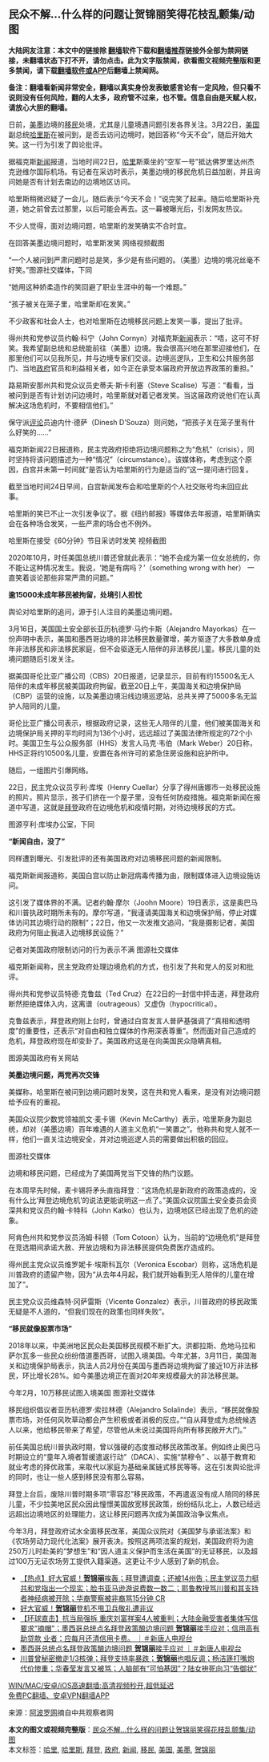  <h2>民众不解…什么样的问题让贺锦丽笑得花枝乱颤集/动图</h2> <p class="notice"><b>大陆网友注意：本文中的链接除 <a href="https://github.com/bannedbook/fanqiang" >翻墙</a>软件下载和<a href="https://github.com/killgcd/justmysocks/blob/master/README.md">翻墙推荐</a>链接外全部为禁网链接，未翻墙状态下打不开，请勿点击。此为文字版禁闻，欲看图文视频完整版和更多禁闻，请下载<a href="https://github.com/bannedbook/fanqiang">翻墙软件或APP</a>后翻墙上禁闻网。</p><p>备注：翻墙看新闻非常安全，翻墙以真实身份发表敏感言论有一定风险，但只看不说则没有任何风险，翻的人太多，政府管不过来，也不管。信息自由是天赋人权，请放心大胆的翻墙。</b></p>  <div class="entry"> <p>日前，<a href="https://www.bannedbook.org/bnews/tag/%E7%BE%8E%E5%A2%A8/" class="st_tag internal_tag" rel="tag" title="标签 美墨 下的日志">美墨</a>边境的<a href="https://www.bannedbook.org/bnews/tag/%e7%a7%bb%e6%b0%91/" class="st_tag internal_tag" rel="tag" title="标签 移民 下的日志">移民</a>处境，尤其是儿童境遇问题引发各界关注。3月22日，<a href="https://www.bannedbook.org/bnews/tag/%e7%be%8e%e5%9b%bd/" class="st_tag internal_tag" rel="tag" title="标签 美国 下的日志">美国</a>副总统<a href="https://www.bannedbook.org/bnews/tag/%E5%93%88%E9%87%8C%E6%96%AF/" class="st_tag internal_tag" rel="tag" title="标签 哈里斯 下的日志">哈里斯</a>在被问到，是否去访问边境时，她回答称“今天不会”，随后开始大笑。这一行为引发了舆论批评。</p> <p>据福克斯<span class='wp_keywordlink_affiliate'><a href="https://www.bannedbook.org/" title="新闻">新闻</a></span>报道，当地时间22日，<a href="https://www.bannedbook.org/bnews/tag/%E5%93%88%E9%87%8C/" class="st_tag internal_tag" rel="tag" title="标签 哈里 下的日志">哈里</a>斯乘坐的“空军一号”抵达佛罗里达州杰克逊维尔国际机场。有记者在采访时表示，美墨边境的移民危机日益加剧，并且询问她是否有计划去南边的边境地区访问。</p> <p>哈里斯稍微迟疑了一会儿，随后表示“今天不会！”说完笑了起来。随后哈里斯补充道，她之前曾去过那里，以后可能会再去。这一幕被曝光后，引发网友热议。</p> <p>不少人觉得，面对边境问题，哈里斯的发笑确实不合时宜。</p> <p>在回答美墨边境问题时，哈里斯发笑 网络视频截图</p> <p>“一个人被问到严肃问题时总是笑，多少是有些问题的。（美墨）边境的境况丝毫不好笑。”图源社交媒体，下同</p> <p></p> <p>“她用这种娇柔造作的笑回避了职业生涯中的每一个难题。”</p> <p>“孩子被关在笼子里，哈里斯却在发笑。”</p> <p>不少政客和社会人士，也对哈里斯在边境移民问题上发笑一事，提出了批评。</p> <p>得州共和党参议员约翰·科宁（John Cornyn）对福克斯<a href="https://www.bannedbook.org/bnews/tag/%E6%96%B0%E9%97%BB/" class="st_tag internal_tag" rel="tag" title="标签 新闻 下的日志">新闻</a>表示：“唔，这可不好笑。我希望副总统和总统能前往（美墨）边境。我会很高兴地在那里迎接他们，在那里他们可以见我所见，并与边境专家们交谈。边境巡逻队，卫生和公共服务部门、当地<a href="https://www.bannedbook.org/bnews/tag/%e6%94%bf%e5%ba%9c/" class="st_tag internal_tag" rel="tag" title="标签 政府 下的日志">政府</a>官员和利益相关者，如今正在承受本届政府开放边界政策的重担。”</p> <p>路易斯安那州共和党众议员史蒂夫·斯卡利塞（Steve Scalise）写道：“看看，当被问到是否有计划访问边境时，哈里斯就对着记者发笑。当这届政府说他们在认真解决这场危机时，不要相信他们。”</p> <p>保守派<span class='wp_keywordlink_affiliate'><a href="https://www.bannedbook.org/bnews/comments/" title="新闻评论" target="_blank">评论</a></span>员迪内什·德萨（Dinesh D&#8217;Souza）则问她，“把孩子关在笼子里有什么好笑的……”</p>  <p>福克斯新闻22日报道称，民主党政府拒绝将边境问题称之为“危机”（crisis），同时坚持将该问题描述为一种“情况”（circumstance）。该媒体称，考虑到这个原因，白宫并未第一时间就“是否认为哈里斯的行为是适当的”这一提问进行回复。</p> <p>截至当地时间24日早间，白宫新闻发布会和哈里斯的个人社交账号均未回应此事。</p> <p>哈里斯的笑已不止一次引发争议了。据《纽约邮报》等媒体去年报道，哈里斯确实会在各种场合发笑，一些严肃的场合也不例外。</p> <p>哈里斯在接受《60分钟》节目采访时发笑 视频截图</p> <p>2020年10月，时任美国总统川普还曾就此表示：“她不会成为第一位女总统的，你不能让这种情况发生。我说，‘她是有病吗？’（something wrong with her） 一直笑着谈论那些非常严肃的问题。”</p> <p><strong>逾15000未成年移民被拘留，处境引人担忧</strong></p> <p>舆论对哈里斯的追问，源于引人注目的美墨边境问题。</p> <p>3月16日，美国国土安全部长亚历杭德罗·马约卡斯（Alejandro Mayorkas）在一份声明中表示，美国和墨西哥边境的非法移民数量骤增，美方驱逐了大多数单身成年非法移民和非法移民家庭，但不会驱逐无人陪伴的非法移民儿童。移民儿童的处境问题随后引发关注。</p> <p>据美国哥伦比亚广播公司（CBS）20日报道，记录显示，目前有约15500名无人陪伴的未成年移民被美国政府拘留。截至20日上午，美国海关和边境保护局（CBP）运营的设施，以及美墨边境沿线边境巡逻站，总共关押了5000多名无监护人陪同的儿童。</p> <p>哥伦比亚广播公司表示，根据政府记录，这些无人陪伴的儿童，他们被美国海关和边境保护局关押的平均时间为136个小时，远远超过了美国法律所规定的72个小时。美国卫生与公众服务部（HHS）发言人马克·韦伯（Mark Weber）20日称，HHS正将约10500名儿童，安置在各州许可的紧急住房设施和庇护所中。</p> <p>随后，一组图片引爆网络。</p> <p>22日，民主党众议员亨利·库埃（Henry Cuellar）分享了得州唐娜市一处移民设施的照片。照片显示，孩子们挤在一个屋子里，没有任何防疫措施。福克斯新闻在报道中写道，这就是<a href="https://www.bannedbook.org/bnews/tag/%e6%8b%9c%e7%99%bb/" class="st_tag internal_tag" rel="tag" title="标签 拜登 下的日志">拜登</a>政府在边境危机和疫情时期，对待边境移民的方式。</p> <p>图源亨利·库埃办公室，下同</p>  <p><strong>“新闻自由，没了”</strong></p> <p>同样遭到曝光、引发批评的还有美国政府对边境移民问题的新闻限制。</p> <p>福克斯新闻报道称，美国白宫以防止新冠病毒传播为由，限制媒体进入边境设施访问。</p> <p>这引发了媒体界的不满。记者约翰·摩尔（Joohn Moore）19日表示，这是奥巴马和川普执政时期所未有的。摩尔写道，“我谨请美国海关和边境保护局，停止对媒体访问其边境行动的限制”；22日，他又一次发推文追问，“我是摄影记者，美国政府为何阻止我进入边境移民设施？”</p> <p>记者对美国政府限制访问的行为表示不满 图源社交媒体</p> <p>福克斯新闻称，民主党政府处理边境危机的方式，也引发了共和党人的反对和批评。</p> <p>得州共和党参议员特德·克鲁兹（Ted Cruz）在22日的一封信中抨击道，拜登政府断然拒绝媒体入内，这离谱（outrageous）又虚伪（hypocritical）。</p> <p>克鲁兹表示，拜登政府刚上台时，曾通过白宫发言人普萨基强调了“真相和透明度”的重要性，还表示“对自由和独立媒体的作用深表尊重”。然而面对自己造成的危机，拜登政府现在却变卦了。美国政府这是在向美国民众隐瞒真相。</p> <p>图源美国政府有关网站</p> <p><strong>美墨边境问题，两党再次交锋</strong></p> <p>美媒称，哈里斯在被问到边境问题时发笑，这在共和党人看来，是没有对边境问题给予应有的重视。</p> <p>美国众议院少数党领袖凯文·麦卡锡（Kevin McCarthy）表示，哈里斯身为副总统，却对（美墨边境）百年难遇的人道主义危机“一笑置之”。他称共和党人就不一样，他们一直关注边境安全，并对边境巡逻人员的需要做出积极的回应。</p> <p>图源社交媒体</p>  <p>边境和移民问题，已经成为了美国两党当下交锋的热门议题。</p> <p>在本周早先时候，麦卡锡将矛头直指拜登：“这场危机是新政府的政策造成的，没有什么比‘拜登边境危机’的说法更能说明这一点了。”美国众议院国土安全委员会资深共和党议员约翰·卡特科（John Katko）也认为，边境地区已经出现了危机的迹象。</p> <p>阿肯色州共和党参议员汤姆·科顿（Tom Cotoon）认为，当前的“边境危机”是拜登在竞选期间承诺大赦、开放边境和为非法移民提供免费医疗造成的。</p> <p>得州民主党众议员维罗妮卡·埃斯科瓦尔（Veronica Escobar）则称，这场危机是川普政府的遗留产物，因为“从去年4月起，我们就开始看到无人陪伴的儿童在增加了”。</p> <p>民主党众议员维森特·冈萨雷斯（Vicente Gonzalez）表示，川普政府的移民政策无疑是不人道的，“但我们现在的政策也同样失败”。</p> <p><strong>“移民就像股票市场”</strong></p> <p>2018年以来，中美洲地区民众赴美国移民规模不断扩大。洪都拉斯、危地马拉和萨尔瓦多一些民众纷纷借道墨西哥，试图入境美国。今年尤甚，3月11日，美国海关和边境保护局表示，执法人员2月份在美国与墨西哥边境拘留了接近10万非法移民，环比增长28%。如今美墨边境正在面对20年来规模最大的非法移民潮。</p> <p>今年2月，10万移民试图入境美国 图源社交媒体</p> <p>移民组织倡议者亚历杭德罗·索拉林德（Alejandro Solalinde）表示，“移民就像股票市场，对任何风吹草动都会产生积极或者消极的反应。”“自从拜登成为总统候选人以来，他给移民带来了希望，尽管他从未说过美国将向所有移民敞开大门。”</p> <p>前任美国总统川普执政时期，曾以强硬的态度推动移民政策改革。例如终止奥巴马时期设立的“童年入境者暂缓遣返行动”（DACA）、实施“禁穆令” 、以基于教育和就业考虑的择优政策，来取代以家庭为基础亲属链式移民等等。这在引发舆论批评的同时，也让一些人感到移民没有那么容易。</p> <p>拜登上台后，废除川普时期多项“零容忍”移民政策，不再遣返没有成人陪同的移民儿童，不少拉美地区民众因此憧憬美国放宽移民政策，纷纷结队北上，人数已经远远超出边境地区的处理能力，这让移民问题再次成为美国政治争议焦点。</p> <p>今年3月，拜登政府试水全面移民改革，美国众议院对《美国梦与承诺法案》和《农场劳动力现代化法案》展开表决。按照这两项法案的规划，美国政府将为逾250万儿时赴美的“梦想生”和“因人道主义保护而生活在美国”的无证移民，以及超过100万无证农场劳工提供入籍渠道。这更让不少人感到了新的机会。</p> <ul class='op-related-articles' title='相关阅读'> <li><a href='https://www.bannedbook.org/bnews/bannedvideo/20210326/1512810.html' target='_blank'>【热点】好大官威！<b>贺锦丽</b>挨轰；拜登遭调查；还被14州告；民主党议员力挺共和党指出一个现实；脸书亚马逊游说费数一数二；耶鲁教授骂川普和其支持者神经病被开除；华裔警察被非裔骂15分钟 CR</a></li> <li><a href='https://www.bannedbook.org/bnews/comments/20210326/1512798.html' target='_blank'>好大官威！<b>贺锦丽</b>登机不甩卫兵敬礼遭非议</a></li> <li><a href='https://www.bannedbook.org/bnews/bannedvideo/20210325/1512625.html' target='_blank'>【环球直击】抗当局强拆 重庆刘富祥案4人被重判；大陆金融受害者集体写信要求“摘帽”；墨西哥总统点名拜登政策酿边境问题 <b>贺锦丽</b>接手应对；信用高有助贷款 业者：应每月还清信用卡费。 ｜＃新唐人电视台</a></li> <li><a href='https://www.bannedbook.org/bnews/bannedvideo/20210325/1512612.html' target='_blank'>墨西哥总统点名拜登政策酿边境问题 <b>贺锦丽</b>接手应对 ｜＃新唐人电视台</a></li> <li><a href='https://www.bannedbook.org/bnews/bannedvideo/20210325/1512558.html' target='_blank'>川普曾秘密撤走1/3核弹；拜登支持率暴跌；<b>贺锦丽</b>也唱反调；杨洁篪打嘴炮代价惨重；华春莹发言又被骂；人脑部有“可怕基因”？陆女拚死向习“告御状”</a></li> </ul> <p class="texttj"> <a href="https://github.com/bannedbook/fanqiang/wiki/V2ray%E6%9C%BA%E5%9C%BA" target="_blank">WIN/MAC/安卓/iOS高速翻墙:高清视频秒开,超低延迟</a><br/> <a href="https://github.com/bannedbook/fanqiang/wiki/%E7%A6%81%E9%97%BB%E7%BD%91%E5%AE%89%E5%8D%93%E7%BF%BB%E5%A2%99%E6%96%B0%E9%97%BBAPP" target="_blank">免费PC翻墙、安卓VPN翻墙APP</a></p> <p> 来源：<a href="https://www.aboluowang.com/2021/0326/1572996.html" target="_blank">阿波罗网</a>摘自中共观察者网 </p><a name='sharetosocial'></a>       <div><b>本文的图文或视频完整版</b>：<a href='https://www.bannedbook.org/bnews/topimagenews/20210326/1512852.html'>民众不解…什么样的问题让贺锦丽笑得花枝乱颤集/动图</a></div>  </div><!--END ENTRY--> <div class="postfooter"> <div>本文标签：<a href="https://www.bannedbook.org/bnews/tag/%E5%93%88%E9%87%8C/" rel="tag">哈里</a>, <a href="https://www.bannedbook.org/bnews/tag/%E5%93%88%E9%87%8C%E6%96%AF/" rel="tag">哈里斯</a>, <a href="https://www.bannedbook.org/bnews/tag/%e6%8b%9c%e7%99%bb/" rel="tag">拜登</a>, <a href="https://www.bannedbook.org/bnews/tag/%e6%94%bf%e5%ba%9c/" rel="tag">政府</a>, <a href="https://www.bannedbook.org/bnews/tag/%E6%96%B0%E9%97%BB/" rel="tag">新闻</a>, <a href="https://www.bannedbook.org/bnews/tag/%e7%a7%bb%e6%b0%91/" rel="tag">移民</a>, <a href="https://www.bannedbook.org/bnews/tag/%e7%be%8e%e5%9b%bd/" rel="tag">美国</a>, <a href="https://www.bannedbook.org/bnews/tag/%E7%BE%8E%E5%A2%A8/" rel="tag">美墨</a>, <a href="https://www.bannedbook.org/bnews/tag/%E8%B4%BA%E9%94%A6%E4%B8%BD/" rel="tag">贺锦丽</a></div>  </div><!--END POSTFOOTER--> 